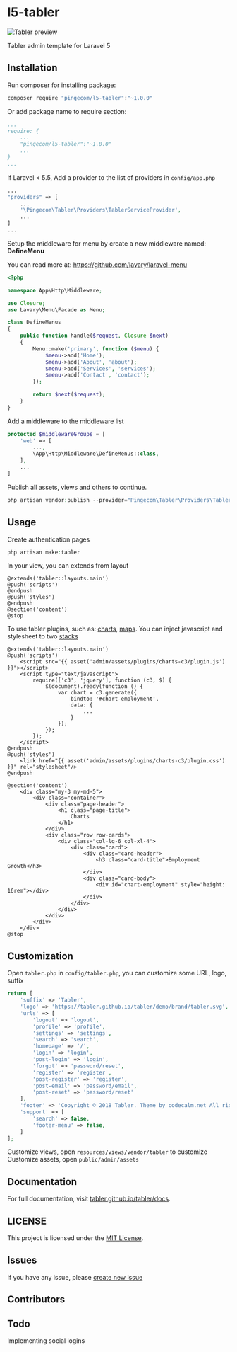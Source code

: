 # l5-tabler

![Tabler preview](preview.png)

Tabler admin template for Laravel 5

## Installation

Run composer for installing package:

```bash
composer require "pingecom/l5-tabler":"~1.0.0"
```

Or add package name to require section:

```yaml
...
require: {
    ...
    "pingecom/l5-tabler":"~1.0.0"
    ...
}
...
```

If Laravel < 5.5, Add a provider to the list of providers in `config/app.php`

```php
...
"providers" => [
    ...
    '\Pingecom\Tabler\Providers\TablerServiceProvider',
    ...
]
...
```

Setup the middleware for menu by create a new middleware named: **DefineMenu**

You can read more at: https://github.com/lavary/laravel-menu

```php
<?php

namespace App\Http\Middleware;

use Closure;
use Lavary\Menu\Facade as Menu;

class DefineMenus
{
    public function handle($request, Closure $next)
    {
        Menu::make('primary', function ($menu) {
            $menu->add('Home');
            $menu->add('About', 'about');
            $menu->add('Services', 'services');
            $menu->add('Contact', 'contact');
        });

        return $next($request);
    }
}
```

Add a middleware to the middleware list

```php
protected $middlewareGroups = [
    'web' => [
        ...,
        \App\Http\Middleware\DefineMenus::class,
    ],
    ...
]
```

Publish all assets, views and others to continue.

```php
php artisan vendor:publish --provider="Pingecom\Tabler\Providers\TablerServiceProvider" 
```

## Usage

Create authentication pages

```php
php artisan make:tabler 
```

In your view, you can extends from layout
```blade
@extends('tabler::layouts.main')
@push('scripts')
@endpush
@push('styles')
@endpush
@section('content')
@stop
```
To use tabler plugins, such as: [charts](https://tabler.io/tabler/charts.html), [maps](https://tabler.io/tabler/maps.html). You can inject javascript and stylesheet to two [stacks](https://laravel.com/docs/5.7/blade#stacks)

```blade
@extends('tabler::layouts.main')
@push('scripts')
    <script src="{{ asset('admin/assets/plugins/charts-c3/plugin.js') }}"></script>
    <script type="text/javascript">
        require(['c3', 'jquery'], function (c3, $) {
            $(document).ready(function () {
    	        var chart = c3.generate({
    	            bindto: '#chart-employment',
    	            data: {
    		            ...
    		        }
    		    });
    	    });
        });
    </script>
@endpush
@push('styles')
    <link href="{{ asset('admin/assets/plugins/charts-c3/plugin.css') }}" rel="stylesheet"/>
@endpush

@section('content')
    <div class="my-3 my-md-5">
        <div class="container">
            <div class="page-header">
                <h1 class="page-title">
                    Charts
                </h1>
            </div>
            <div class="row row-cards">
                <div class="col-lg-6 col-xl-4">
                    <div class="card">
                        <div class="card-header">
                            <h3 class="card-title">Employment Growth</h3>
                        </div>
                        <div class="card-body">
                            <div id="chart-employment" style="height: 16rem"></div>
                        </div>
                    </div>
                </div>
            </div>
        </div>
    </div>
@stop	
``` 

## Customization

Open `tabler.php` in `config/tabler.php`, you can customize some URL, logo, suffix

```php
return [
    'suffix' => 'Tabler',
    'logo' => 'https://tabler.github.io/tabler/demo/brand/tabler.svg',
    'urls' => [
        'logout' => 'logout',
        'profile' => 'profile',
        'settings' => 'settings',
        'search' => 'search',
        'homepage' => '/',
        'login' => 'login',
        'post-login' => 'login',
        'forgot' => 'password/reset',
        'register' => 'register',
        'post-register' => 'register',
        'post-email' => 'password/email',
        'post-reset' => 'password/reset'
    ],
    'footer' => 'Copyright © 2018 Tabler. Theme by codecalm.net All rights reserved.',
    'support' => [
        'search' => false,
        'footer-menu' => false,
    ]
];
```
Customize views, open `resources/views/vendor/tabler` to customize
Customize assets, open `public/admin/assets`

## Documentation

For full documentation, visit [tabler.github.io/tabler/docs](https://tabler.github.io/tabler/docs/index.html).

## LICENSE

This project is licensed under the [MIT License](LICENSE).

## Issues

If you have any issue, please [create new issue](https://github.com/roanvanbao/l5-tabler/issues/new)

## Contributors

## Todo

Implementing social logins
